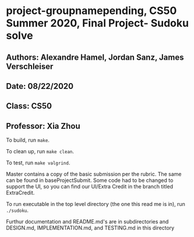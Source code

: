# project-groupnamepending, CS50 Summer 2020, Final Project- Sudoku solve
## Authors: Alexandre Hamel, Jordan Sanz, James Verschleiser
## Date: 08/22/2020
## Class: CS50
## Professor: Xia Zhou

To build, run `make`.

To clean up, run `make clean`.

To test, run `make valgrind`.

Master contains a copy of the basic submission per the rubric. The same can be found in baseProjectSubmit. Some code had to be changed to support the UI, so you can find our UI/Extra Credit in the branch titled ExtraCredit.

To run executable in the top level directory (the one this read me is in), run `./sudoku`.

Furthur documentation and README.md's are in subdirectories and DESIGN.md, IMPLEMENTATION.md, and TESTING.md in this directory
